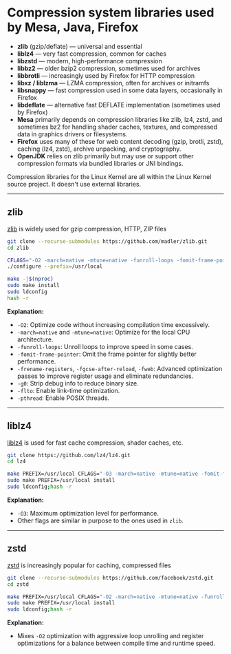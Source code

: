 # Compression system libraries used by Mesa, Java, Firefox

- **zlib** (gzip/deflate) — universal and essential
- **liblz4** — very fast compression, common for caches
- **libzstd** — modern, high-performance compression
- **libbz2** — older bzip2 compression, sometimes used for archives
- **libbrotli** — increasingly used by Firefox for HTTP compression
- **libxz / liblzma** — LZMA compression, often for archives or initramfs
- **libsnappy** — fast compression used in some data layers, occasionally in Firefox
- **libdeflate** — alternative fast DEFLATE implementation (sometimes used by Firefox)
- **Mesa** primarily depends on compression libraries like zlib, lz4, zstd, and sometimes bz2 for handling shader caches, textures, and compressed data in graphics drivers or filesystems.
- **Firefox** uses many of these for web content decoding (gzip, brotli, zstd), caching (lz4, zstd), archive unpacking, and cryptography.
- **OpenJDK** relies on zlib primarily but may use or support other compression formats via bundled libraries or JNI bindings.

Compression libraries for the Linux Kernel are all within the Linux Kernel source project. It doesn't use external libraries.

------



## zlib

[zlib](https://github.com/madler/zlib) is widely used for gzip compression, HTTP, ZIP files

```bash
git clone --recurse-submodules https://github.com/madler/zlib.git
cd zlib

CFLAGS="-O2 -march=native -mtune=native -funroll-loops -fomit-frame-pointer -frename-registers -fgcse-after-reload -fweb -g0 -flto -pthread" \
./configure --prefix=/usr/local

make -j$(nproc)
sudo make install
sudo ldconfig
hash -r
```

**Explanation:**

- `-O2`: Optimize code without increasing compilation time excessively.
- `-march=native` and `-mtune=native`: Optimize for the local CPU architecture.
- `-funroll-loops`: Unroll loops to improve speed in some cases.
- `-fomit-frame-pointer`: Omit the frame pointer for slightly better performance.
- `-frename-registers`, `-fgcse-after-reload`, `-fweb`: Advanced optimization passes to improve register usage and eliminate redundancies.
- `-g0`: Strip debug info to reduce binary size.
- `-flto`: Enable link-time optimization.
- `-pthread`: Enable POSIX threads.

---

## liblz4

[liblz4](https://github.com/lz4/lz4) is used for fast cache compression, shader caches, etc.

```bash
git clone https://github.com/lz4/lz4.git
cd lz4

make PREFIX=/usr/local CFLAGS="-O3 -march=native -mtune=native -fomit-frame-pointer -g0 -flto"
sudo make PREFIX=/usr/local install
sudo ldconfig;hash -r
```

**Explanation:**

- `-O3`: Maximum optimization level for performance.
- Other flags are similar in purpose to the ones used in `zlib`.

---

## zstd

[zstd](https://github.com/facebook/zstd) is increasingly popular for caching, compressed files

```bash
git clone --recurse-submodules https://github.com/facebook/zstd.git
cd zstd

make PREFIX=/usr/local CFLAGS="-O2 -march=native -mtune=native -funroll-loops -frename-registers -fweb -fgcse-after-reload -fomit-frame-pointer -g0 -flto"
sudo make PREFIX=/usr/local install
sudo ldconfig;hash -r
```

**Explanation:**

- Mixes `-O2` optimization with aggressive loop unrolling and register optimizations for a balance between compile time and runtime speed.
